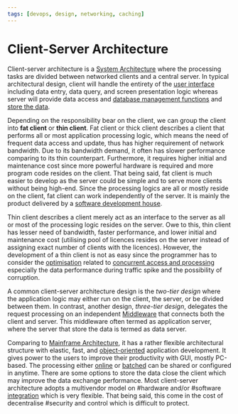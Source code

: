 ```yaml
---
tags: [devops, design, networking, caching]
---
```


# Client-Server Architecture

Client-server architecture is a [System Architecture](202303242154.md) where the
processing tasks are divided between networked clients and a central server. In
typical architectural design, client will handle the entirety of the [user interface](202303242118.md)
including data entry, data query, and screen presentation logic whereas server
will provide data access and [database management functions](202302101137.md)
and [store the data](202302101139.md).

Depending on the responsibility bear on the client, we can group the client into
**fat client** or **thin client**. Fat client or thick client describes a client
that performs all or most application processing logic, which means the need of
frequent data access and update, thus has higher requirement of network
bandwidth. Due to its bandwidth demand, it often has slower performance
comparing to its thin counterpart. Furthermore, it requires higher initial and
maintenance cost since more powerful hardware is required and more program code
resides on the client. That being said, fat client is much easier to develop as
the server could be simple and to serve more clients without being high-end.
Since the processing logics are all or mostly reside on the client, fat client
can work independently of the server. It is mainly the product delivered by a
[software development house](202304262205.md).

Thin client describes a client merely act as an interface to the server as all
or most of the processing logic resides on the server. Owe to this, thin client
has lesser need of bandwidth, faster performance, and lower initial and
maintenance cost (utilising pool of licences resides on the server instead of
assigning exact number of clients with the licences). However, the development
of a thin client is not as easy since the programmer has to consider the
[optimisation](202203011139.md) related to [concurrent access and processing](202202011815.md)
especially the data performance during traffic spike and the possibility of corruption.

A common client-server architecture design is the *two-tier design* where the
application logic may either run on the client, the server, or be divided
between them. In contrast, another design, *three-tier design*, delegates the
request processing on an independent [Middleware](202304201955.md) that connects
both the client and server. This middleware often termed as application server,
where the server that store the data is termed as data server.

Comparing to [Mainframe Architecture](202304202043.md), it has a rather flexible
architectural structure with elastic, fast, and [object-oriented](202202041514.md)
application development. It gives power to the users to improve their
productivity with GUI, mostly PC-based. The processing either
[online](202304202000.md) or [batched](202304202003.md) can be shared or
configured in anytime. There are some options to store the data close the
client which may improve the data exchange performance. Most client-server
architecture adopts a multivendor model on #hardware and/or #software
[integration](202303242149.md) which is very flexible. That being said, this
come in the cost of decentralise #security and control which is difficult to
protect.

